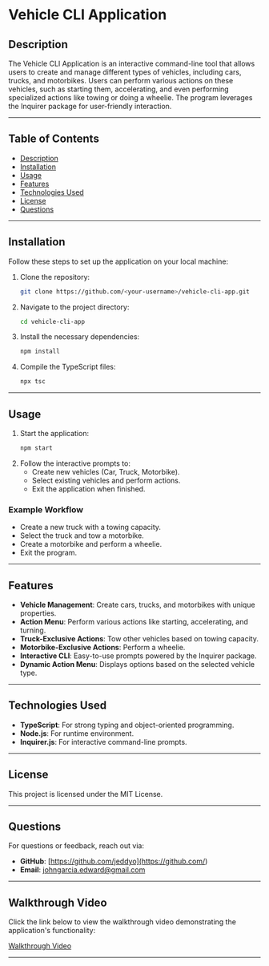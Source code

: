 
# Vehicle CLI Application

## Description

The Vehicle CLI Application is an interactive command-line tool that allows users to create and manage different types of vehicles, including cars, trucks, and motorbikes. Users can perform various actions on these vehicles, such as starting them, accelerating, and even performing specialized actions like towing or doing a wheelie. The program leverages the Inquirer package for user-friendly interaction.

---

## Table of Contents

- [Description](#description)
- [Installation](#installation)
- [Usage](#usage)
- [Features](#features)
- [Technologies Used](#technologies-used)
- [License](#license)
- [Questions](#questions)

---

## Installation

Follow these steps to set up the application on your local machine:

1. Clone the repository:
   ```bash
   git clone https://github.com/<your-username>/vehicle-cli-app.git
   ```
2. Navigate to the project directory:
   ```bash
   cd vehicle-cli-app
   ```
3. Install the necessary dependencies:
   ```bash
   npm install
   ```
4. Compile the TypeScript files:
   ```bash
   npx tsc
   ```

---

## Usage

1. Start the application:
   ```bash
   npm start
   ```
2. Follow the interactive prompts to:
   - Create new vehicles (Car, Truck, Motorbike).
   - Select existing vehicles and perform actions.
   - Exit the application when finished.

### Example Workflow
- Create a new truck with a towing capacity.
- Select the truck and tow a motorbike.
- Create a motorbike and perform a wheelie.
- Exit the program.

---

## Features

- **Vehicle Management**: Create cars, trucks, and motorbikes with unique properties.
- **Action Menu**: Perform various actions like starting, accelerating, and turning.
- **Truck-Exclusive Actions**: Tow other vehicles based on towing capacity.
- **Motorbike-Exclusive Actions**: Perform a wheelie.
- **Interactive CLI**: Easy-to-use prompts powered by the Inquirer package.
- **Dynamic Action Menu**: Displays options based on the selected vehicle type.

---

## Technologies Used

- **TypeScript**: For strong typing and object-oriented programming.
- **Node.js**: For runtime environment.
- **Inquirer.js**: For interactive command-line prompts.

---

## License

This project is licensed under the MIT License.

---

## Questions

For questions or feedback, reach out via:

- **GitHub**: [https://github.com/jeddyo](https://github.com/<jeddyo>)
- **Email**: johngarcia.edward@gmail.com

---

## Walkthrough Video

Click the link below to view the walkthrough video demonstrating the application's functionality:

[Walkthrough Video](https://drive.google.com/file/d/19zjHSLQnju712I-bnmIEh3_R_KsJK8TG/view)

---